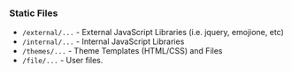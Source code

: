 
### Static Files
* `/external/...` - External JavaScript Libraries (i.e. jquery, emojione, etc)
* `/internal/...` - Internal JavaScript Libraries
* `/themes/...` - Theme Templates (HTML/CSS) and Files
* `/file/...` - User files.
